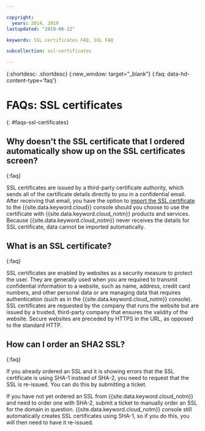 ```yaml
---

copyright:
  years: 2014, 2019
lastupdated: "2019-06-12"

keywords: SSL certificates FAQ, SSL FAQ

subcollection: ssl-certificates

---
```


{:shortdesc: .shortdesc}
{:new_window: target="_blank"}
{:faq: data-hd-content-type='faq'}

# FAQs: SSL certificates
{: #faqs-ssl-certificates}

## Why doesn't the SSL certificate that I ordered automatically show up on the SSL certificates screen?
{:faq}

SSL certificates are issued by a third-party certificate authority, which sends all of the certificate details directly to you in a confidential email. After receiving that email, you have the option to [import the SSL certificate](/docs/infrastructure/ssl-certificates?topic=ssl-certificates-importing-ssl-certificates) to the {{site.data.keyword.cloud}} console should you choose to use the certificate with {{site.data.keyword.cloud_notm}} products and services. Because {{site.data.keyword.cloud_notm}} never receives the details for SSL certificate, data cannot be imported automatically.

## What is an SSL certificate?
{:faq}

SSL certificates are enabled by websites as a security measure to protect the user. They are generally used when you are required to transmit confidential information to a website, such as name, address, credit card numbers, and other personal data or are managing data that requires authentication (such as in the {{site.data.keyword.cloud_notm}} console). SSL certificates are requested by the company that runs the website but are issued by a trusted, third-party company that ensures the validity of the website. Secure websites are preceded by HTTPS in the URL, as opposed to the standard HTTP.

## How can I order an SHA2 SSL?
{:faq}

If you already ordered an SSL and it is showing errors that the SSL certificate is using SHA-1 instead of SHA-2, you need to request that the SSL is re-issued. You can do this by submitting a ticket.

If you have not yet ordered an SSL from {{site.data.keyword.cloud_notm}} and need to order one with SHA-2, submit a ticket to manually order an SSL for the domain in question. {{site.data.keyword.cloud_notm}} console still automatically creates SSL certificates using SHA-1, so if you do this, you will then need to have it re-issued.
